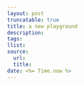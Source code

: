 ```yaml
---
layout: post
truncatable: true
title: a new playground
description: 
tags: 
llist: 
source:
  url: 
  title: 
date: <%= Time.now %>
---
```


